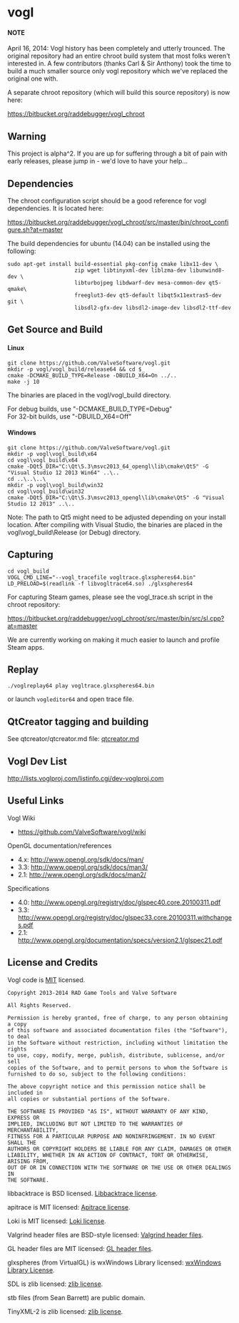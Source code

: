 vogl
=============

#### NOTE ####

April 16, 2014: Vogl history has been completely and utterly trounced. The original repository had an entire chroot build system that most folks weren't interested in. A few contributors (thanks Carl & Sir Anthony) took the time to build a much smaller source only vogl repository which we've replaced the original one with.

A separate chroot repository (which will build this source repository) is now here:

https://bitbucket.org/raddebugger/vogl_chroot

## Warning ##

This project is alpha^2. If you are up for suffering through a bit of pain with early releases, please jump in - we'd love to have your help...

## Dependencies ##

The chroot configuration script should be a good reference for vogl dependencies. It is located here:

https://bitbucket.org/raddebugger/vogl_chroot/src/master/bin/chroot_configure.sh?at=master

The build dependencies for ubuntu (14.04) can be installed using the following:
```
sudo apt-get install build-essential pkg-config cmake libx11-dev \
                     zip wget libtinyxml-dev liblzma-dev libunwind8-dev \
                     libturbojpeg libdwarf-dev mesa-common-dev qt5-qmake\
                     freeglut3-dev qt5-default libqt5x11extras5-dev git \
                     libsdl2-gfx-dev libsdl2-image-dev libsdl2-ttf-dev
```

## Get Source and Build ##

#### Linux ####

```
git clone https://github.com/ValveSoftware/vogl.git  
mkdir -p vogl/vogl_build/release64 && cd $_  
cmake -DCMAKE_BUILD_TYPE=Release -DBUILD_X64=On ../..
make -j 10
```

The binaries are placed in the vogl/vogl_build directory.

For debug builds, use "-DCMAKE_BUILD_TYPE=Debug"  
For 32-bit builds, use "-DBUILD_X64=Off"  

#### Windows ####

```
git clone https://github.com/ValveSoftware/vogl.git
mkdir -p vogl\vogl_build\x64
cd vogl\vogl_build\x64
cmake -DQt5_DIR="C:\Qt\5.3\msvc2013_64_opengl\lib\cmake\Qt5" -G "Visual Studio 12 2013 Win64" ..\..
cd ..\..\..\
mkdir -p vogl\vogl_build\win32
cd vogl\vogl_build\win32
cmake -DQt5_DIR="C:\Qt\5.3\msvc2013_opengl\lib\cmake\Qt5" -G "Visual Studio 12 2013" ..\..
```

Note: The path to Qt5 might need to be adjusted depending on your install location.
After compiling with Visual Studio, the binaries are placed in the vogl\vogl_build\Release (or Debug) directory.

## Capturing ##

```
cd vogl_build
VOGL_CMD_LINE="--vogl_tracefile vogltrace.glxspheres64.bin" LD_PRELOAD=$(readlink -f libvogltrace64.so) ./glxspheres64  
```

For capturing Steam games, please see the vogl_trace.sh script in the chroot repository:

https://bitbucket.org/raddebugger/vogl_chroot/src/master/bin/src/sl.cpp?at=master

We are currently working on making it much easier to launch and profile Steam apps.

## Replay ##

```
./voglreplay64 play vogltrace.glxspheres64.bin
```

or launch `vogleditor64` and open trace file.

## QtCreator tagging and building ##

  See qtcreator/qtcreator.md file: [qtcreator.md](qtcreator/qtcreator.md)

## Vogl Dev List ##

  http://lists.voglproj.com/listinfo.cgi/dev-voglproj.com

## Useful Links ##

Vogl Wiki

* https://github.com/ValveSoftware/vogl/wiki

OpenGL documentation/references

* 4.x: http://www.opengl.org/sdk/docs/man/
* 3.3: http://www.opengl.org/sdk/docs/man3/
* 2.1: http://www.opengl.org/sdk/docs/man2/

Specifications

* 4.0: http://www.opengl.org/registry/doc/glspec40.core.20100311.pdf
* 3.3: http://www.opengl.org/registry/doc/glspec33.core.20100311.withchanges.pdf
* 2.1: http://www.opengl.org/documentation/specs/version2.1/glspec21.pdf

## License and Credits ##

Vogl code is [MIT](http://opensource.org/licenses/MIT) licensed. 

```
Copyright 2013-2014 RAD Game Tools and Valve Software

All Rights Reserved.

Permission is hereby granted, free of charge, to any person obtaining a copy
of this software and associated documentation files (the "Software"), to deal
in the Software without restriction, including without limitation the rights
to use, copy, modify, merge, publish, distribute, sublicense, and/or sell
copies of the Software, and to permit persons to whom the Software is
furnished to do so, subject to the following conditions:

The above copyright notice and this permission notice shall be included in
all copies or substantial portions of the Software.

THE SOFTWARE IS PROVIDED "AS IS", WITHOUT WARRANTY OF ANY KIND, EXPRESS OR
IMPLIED, INCLUDING BUT NOT LIMITED TO THE WARRANTIES OF MERCHANTABILITY,
FITNESS FOR A PARTICULAR PURPOSE AND NONINFRINGEMENT. IN NO EVENT SHALL THE
AUTHORS OR COPYRIGHT HOLDERS BE LIABLE FOR ANY CLAIM, DAMAGES OR OTHER
LIABILITY, WHETHER IN AN ACTION OF CONTRACT, TORT OR OTHERWISE, ARISING FROM,
OUT OF OR IN CONNECTION WITH THE SOFTWARE OR THE USE OR OTHER DEALINGS IN
THE SOFTWARE.
```

libbacktrace is BSD licensed. [Libbacktrace license](https://github.com/mirrors/gcc/blob/master/libbacktrace/README).

apitrace is MIT licensed: [Apitrace license](https://github.com/apitrace/apitrace/blob/master/LICENSE).

Loki is MIT licensed: [Loki license](http://loki-lib.sourceforge.net/index.php?n=Main.License).

Valgrind header files are BSD-style licensed: [Valgrind header files](http://valgrind.org/docs/manual/manual-intro.html).

GL header files are MIT licensed: [GL header files](http://www.opengl.org/registry/).

glxspheres (from VirtualGL) is wxWindows Library licensed: [wxWindows Library License](http://www.virtualgl.org/About/License).

SDL is zlib licensed: [zlib license](http://www.libsdl.org/license.php).

stb files (from Sean Barrett) are public domain.

TinyXML-2 is zlib licensed: [zlib license](https://github.com/leethomason/tinyxml2).


